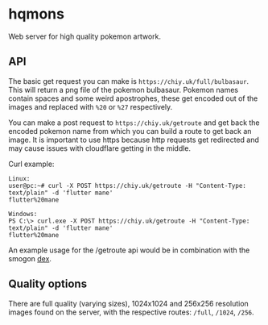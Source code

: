 # hqmons
Web server for high quality pokemon artwork.

## API
The basic get request you can make is `https://chiy.uk/full/bulbasaur`. This will return a png file of the pokemon bulbasaur. Pokemon names contain spaces and some weird apostrophes, these get encoded out of the images and replaced with `%20` or `%27` respectively.

You can make a post request to `https://chiy.uk/getroute` and get back the encoded pokemon name from which you can build a route to get back an image. It is important to use https because http requests get redirected and may cause issues with cloudflare getting in the middle.

Curl example:
```
Linux:
user@pc:~# curl -X POST https://chiy.uk/getroute -H "Content-Type: text/plain" -d 'flutter mane'
flutter%20mane

Windows:
PS C:\> curl.exe -X POST https://chiy.uk/getroute -H "Content-Type: text/plain" -d 'flutter mane'
flutter%20mane
```

An example usage for the /getroute api would be in combination with the smogon [dex](https://github.com/smogon/pokemon-showdown/blob/master/sim/DEX.md).

## Quality options
There are full quality (varying sizes), 1024x1024 and 256x256 resolution images found on the server, with the respective routes: `/full`, `/1024`, `/256`. 
